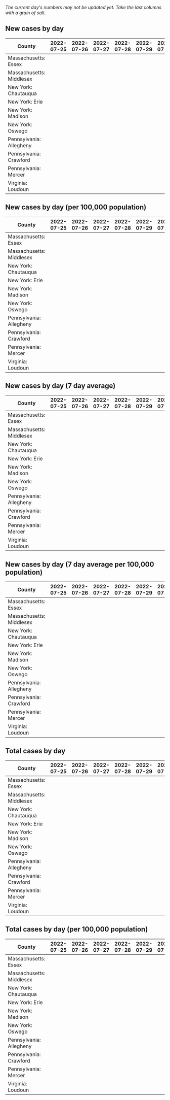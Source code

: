 _The current day's numbers may not be updated yet. Take the last columns with a grain of salt._
## New cases by day

| County | 2022-07-25 | 2022-07-26 | 2022-07-27 | 2022-07-28 | 2022-07-29 | 2022-07-30 | 2022-07-31 |
| --- | --- | --- | --- | --- | --- | --- | --- |
| Massachusetts: Essex |  |  |  |  |  |  |  |
| Massachusetts: Middlesex |  |  |  |  |  |  |  |
| New York: Chautauqua |  |  |  |  |  |  |  |
| New York: Erie |  |  |  |  |  |  |  |
| New York: Madison |  |  |  |  |  |  |  |
| New York: Oswego |  |  |  |  |  |  |  |
| Pennsylvania: Allegheny |  |  |  |  |  |  |  |
| Pennsylvania: Crawford |  |  |  |  |  |  |  |
| Pennsylvania: Mercer |  |  |  |  |  |  |  |
| Virginia: Loudoun |  |  |  |  |  |  |  |

## New cases by day (per 100,000 population)

| County | 2022-07-25 | 2022-07-26 | 2022-07-27 | 2022-07-28 | 2022-07-29 | 2022-07-30 | 2022-07-31 |
| --- | --- | --- | --- | --- | --- | --- | --- |
| Massachusetts: Essex |  |  |  |  |  |  |  |
| Massachusetts: Middlesex |  |  |  |  |  |  |  |
| New York: Chautauqua |  |  |  |  |  |  |  |
| New York: Erie |  |  |  |  |  |  |  |
| New York: Madison |  |  |  |  |  |  |  |
| New York: Oswego |  |  |  |  |  |  |  |
| Pennsylvania: Allegheny |  |  |  |  |  |  |  |
| Pennsylvania: Crawford |  |  |  |  |  |  |  |
| Pennsylvania: Mercer |  |  |  |  |  |  |  |
| Virginia: Loudoun |  |  |  |  |  |  |  |

## New cases by day (7 day average)

| County | 2022-07-25 | 2022-07-26 | 2022-07-27 | 2022-07-28 | 2022-07-29 | 2022-07-30 | 2022-07-31 |
| --- | --- | --- | --- | --- | --- | --- | --- |
| Massachusetts: Essex |  |  |  |  |  |  |  |
| Massachusetts: Middlesex |  |  |  |  |  |  |  |
| New York: Chautauqua |  |  |  |  |  |  |  |
| New York: Erie |  |  |  |  |  |  |  |
| New York: Madison |  |  |  |  |  |  |  |
| New York: Oswego |  |  |  |  |  |  |  |
| Pennsylvania: Allegheny |  |  |  |  |  |  |  |
| Pennsylvania: Crawford |  |  |  |  |  |  |  |
| Pennsylvania: Mercer |  |  |  |  |  |  |  |
| Virginia: Loudoun |  |  |  |  |  |  |  |

## New cases by day (7 day average per 100,000 population)

| County | 2022-07-25 | 2022-07-26 | 2022-07-27 | 2022-07-28 | 2022-07-29 | 2022-07-30 | 2022-07-31 |
| --- | --- | --- | --- | --- | --- | --- | --- |
| Massachusetts: Essex |  |  |  |  |  |  |  |
| Massachusetts: Middlesex |  |  |  |  |  |  |  |
| New York: Chautauqua |  |  |  |  |  |  |  |
| New York: Erie |  |  |  |  |  |  |  |
| New York: Madison |  |  |  |  |  |  |  |
| New York: Oswego |  |  |  |  |  |  |  |
| Pennsylvania: Allegheny |  |  |  |  |  |  |  |
| Pennsylvania: Crawford |  |  |  |  |  |  |  |
| Pennsylvania: Mercer |  |  |  |  |  |  |  |
| Virginia: Loudoun |  |  |  |  |  |  |  |

## Total cases by day

| County | 2022-07-25 | 2022-07-26 | 2022-07-27 | 2022-07-28 | 2022-07-29 | 2022-07-30 | 2022-07-31 |
| --- | --- | --- | --- | --- | --- | --- | --- |
| Massachusetts: Essex |  |  |  |  |  |  | 229738 |
| Massachusetts: Middlesex |  |  |  |  |  |  | 389041 |
| New York: Chautauqua |  |  |  |  |  |  | 26315 |
| New York: Erie |  |  |  |  |  |  | 241990 |
| New York: Madison |  |  |  |  |  |  | 14972 |
| New York: Oswego |  |  |  |  |  |  | 30129 |
| Pennsylvania: Allegheny |  |  |  |  |  |  | 299632 |
| Pennsylvania: Crawford |  |  |  |  |  |  | 21455 |
| Pennsylvania: Mercer |  |  |  |  |  |  | 25093 |
| Virginia: Loudoun |  |  |  |  |  |  | 83767 |

## Total cases by day (per 100,000 population)

| County | 2022-07-25 | 2022-07-26 | 2022-07-27 | 2022-07-28 | 2022-07-29 | 2022-07-30 | 2022-07-31 |
| --- | --- | --- | --- | --- | --- | --- | --- |
| Massachusetts: Essex |  |  |  |  |  |  | 29116.4 |
| Massachusetts: Middlesex |  |  |  |  |  |  | 24138.6 |
| New York: Chautauqua |  |  |  |  |  |  | 20736.3 |
| New York: Erie |  |  |  |  |  |  | 26340.4 |
| New York: Madison |  |  |  |  |  |  | 21104.9 |
| New York: Oswego |  |  |  |  |  |  | 24673.9 |
| Pennsylvania: Allegheny |  |  |  |  |  |  | 24639.9 |
| Pennsylvania: Crawford |  |  |  |  |  |  | 25351.8 |
| Pennsylvania: Mercer |  |  |  |  |  |  | 22931.9 |
| Virginia: Loudoun |  |  |  |  |  |  | 20256.1 |
